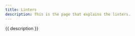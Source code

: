 ```yaml
---
title: Linters
description: This is the page that explains the linters.
---
```


<section class="content">
  <p>{{ description }}</p>
</section>
